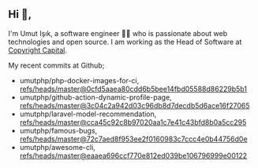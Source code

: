 ## Hi 👋, 
I'm Umut Işık, a software engineer 👨‍💻 who is passionate about web technologies and open source. I am working as the Head of Software at [Copyright Capital](https://www.copyrightcapital.com/).

My recent commits at Github;
<!-- START gadpp -->
- umutphp/php-docker-images-for-ci, [refs/heads/master@0cfd5aaea80cdd6b5bee14fbd05588d86229b5b1](https://github.com/umutphp/php-docker-images-for-ci/commit/0cfd5aaea80cdd6b5bee14fbd05588d86229b5b1)
- umutphp/github-action-dynamic-profile-page, [refs/heads/master@3c04c2a942d03c96db8d7decdb5d6ace16f27065](https://github.com/umutphp/github-action-dynamic-profile-page/commit/3c04c2a942d03c96db8d7decdb5d6ace16f27065)
- umutphp/laravel-model-recommendation, [refs/heads/master@cca45c92c8b97020aa1c7e41c43bfd8b0a5cc295](https://github.com/umutphp/laravel-model-recommendation/commit/cca45c92c8b97020aa1c7e41c43bfd8b0a5cc295)
- umutphp/famous-bugs, [refs/heads/master@72c7aed8f953ee2f0160983c7ccc4e0b44756d0e](https://github.com/umutphp/famous-bugs/commit/72c7aed8f953ee2f0160983c7ccc4e0b44756d0e)
- umutphp/awesome-cli, [refs/heads/master@eaaea696ccf770e812ed039be106796999e00122](https://github.com/umutphp/awesome-cli/commit/eaaea696ccf770e812ed039be106796999e00122)

